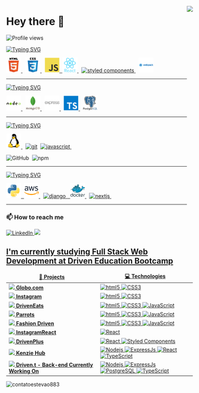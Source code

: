 <img align="right" height="590em" 
  src="https://raw.githubusercontent.com/gist/contatoestevao883/f72faaa4517b04604e3c7d262fd0e60d/raw/5868b86968578b06f6409e5e185950da4dfaeb4f/githubcard.svg">
<h1 align="left">Hey there 👋</h1>
<p align="left"> <img src="https://komarev.com/ghpvc/?username=contatoestevao883&color=blue" alt="Profile views" /> </p>

<a href="https://git.io/typing-svg"><img src="https://readme-typing-svg.demolab.com?font=Fira+Code&pause=1000&repeat=false&width=435&lines=Front-end" alt="Typing SVG" /></a>&nbsp;

<a href="https://www.w3.org/html/" target="_blank" rel="noreferrer"> <img src="https://raw.githubusercontent.com/devicons/devicon/master/icons/html5/html5-original-wordmark.svg" alt="html5" width="40" height="40"/> </a>&nbsp;
<a href="https://www.w3schools.com/css/" target="_blank" rel="noreferrer"> <img src="https://raw.githubusercontent.com/devicons/devicon/master/icons/css3/css3-original-wordmark.svg" alt="css3" width="40" height="40"/> </a>&nbsp;
<a href="https://developer.mozilla.org/en-US/docs/Web/JavaScript" target="_blank" rel="noreferrer"> <img src="https://raw.githubusercontent.com/devicons/devicon/master/icons/javascript/javascript-original.svg" alt="javascript" width="40" height="40"/>&nbsp;
<a href="https://reactjs.org/" target="_blank" rel="noreferrer"> <img src="https://raw.githubusercontent.com/devicons/devicon/master/icons/react/react-original-wordmark.svg" alt="react" width="40" height="40"/> </a> &nbsp;
<a href="https://styled-components.com" target="_blank" rel="noreferrer"> <img src="https://styled-components.com/logo.png" alt="styled components" width="40" height="40"/> </a>&nbsp;
<a href="https://webpack.js.org" target="_blank" rel="noreferrer"> <img src="https://raw.githubusercontent.com/devicons/devicon/d00d0969292a6569d45b06d3f350f463a0107b0d/icons/webpack/webpack-original-wordmark.svg" alt="webpack" width="40" height="40"/> </a>


--------------------------------------------------------------

<a href="https://git.io/typing-svg"><img src="https://readme-typing-svg.demolab.com?font=Fira+Code&pause=1000&repeat=false&width=435&lines=Back-end" alt="Typing SVG" /></a>&nbsp;

<a href="https://nodejs.org" target="_blank" rel="noreferrer"> <img src="https://raw.githubusercontent.com/devicons/devicon/master/icons/nodejs/nodejs-original-wordmark.svg" alt="nodejs" width="40" height="40"/> </a>&nbsp;
<a href="https://www.mongodb.com/" target="_blank" rel="noreferrer"> <img src="https://raw.githubusercontent.com/devicons/devicon/master/icons/mongodb/mongodb-original-wordmark.svg" alt="mongodb" width="40" height="40"/> </a>&nbsp;
<a href="https://expressjs.com" target="_blank" rel="noreferrer"> <img src="https://raw.githubusercontent.com/devicons/devicon/master/icons/express/express-original-wordmark.svg" alt="express" width="40" height="40"/> </a>&nbsp;
<a href="https://www.typescriptlang.org/" target="_blank" rel="noreferrer"> <img src="https://raw.githubusercontent.com/devicons/devicon/master/icons/typescript/typescript-original.svg" alt="typescript" width="40" height="40"/> </a>&nbsp;
<a href="https://www.postgresql.org" target="_blank" rel="noreferrer"> <img src="https://raw.githubusercontent.com/devicons/devicon/master/icons/postgresql/postgresql-original-wordmark.svg" alt="postgresql" width="40" height="40"/> </a>

--------------------------------------------------------------

<a href="https://git.io/typing-svg"><img src="https://readme-typing-svg.demolab.com?font=Fira+Code&pause=1000&repeat=false&width=435&lines=Other+Technologies" alt="Typing SVG" /></a>&nbsp;

<a href="https://www.linux.org/" target="_blank" rel="noreferrer"> <img src="https://raw.githubusercontent.com/devicons/devicon/master/icons/linux/linux-original.svg" alt="linux" width="40" height="40"/> </a>&nbsp;
<a href="https://git-scm.com/" target="_blank" rel="noreferrer"> <img src="https://www.vectorlogo.zone/logos/git-scm/git-scm-icon.svg" alt="git" width="40" height="40"/></a>&nbsp;
<a href="https://code.visualstudio.com/" target="_blank" rel="noreferrer"> <img src="https://code.visualstudio.com/assets/images/code-stable.png" alt="javascript" width="40" height="40"/> </a>&nbsp;


![GitHub](https://img.shields.io/badge/-GitHub-05122A?style=flat&logo=github)&nbsp;
 <img alt="npm" src="https://img.shields.io/badge/-NPM-CB3837?style=flat-square&logo=npm&logoColor=white" />

--------------------------------------------------------------

<a href="https://git.io/typing-svg"><img src="https://readme-typing-svg.demolab.com?font=Fira+Code&pause=1000&repeat=false&width=435&lines=Currently+Learning+About" alt="Typing SVG" /></a>&nbsp;

<a href="https://www.python.org" target="_blank" rel="noreferrer"> <img src="https://raw.githubusercontent.com/devicons/devicon/master/icons/python/python-original.svg" alt="python" width="40" height="40"/>&nbsp;
<a href="https://aws.amazon.com" target="_blank" rel="noreferrer"> <img src="https://raw.githubusercontent.com/devicons/devicon/master/icons/amazonwebservices/amazonwebservices-original-wordmark.svg" alt="aws" width="40" height="40"/> </a>&nbsp;
<a href="https://www.djangoproject.com/" target="_blank" rel="noreferrer"> <img src="https://cdn.worldvectorlogo.com/logos/django.svg" alt="django" width="40" height="40"/> </a> <a href="https://www.docker.com/" target="_blank" rel="noreferrer">&nbsp;
<img src="https://raw.githubusercontent.com/devicons/devicon/master/icons/docker/docker-original-wordmark.svg" alt="docker" width="40" height="40"/> </a>&nbsp;
</a> <a href="https://nextjs.org/" target="_blank" rel="noreferrer"> <img src="https://cdn.worldvectorlogo.com/logos/nextjs-2.svg" alt="nextjs" width="40" height="40"/> </a>&nbsp;

--------------------------------------------------------------



<h3>📫 How to reach me</h3
<div>
	<a href="https://www.linkedin.com/in/estev%C3%A3o-andrades-3243b5230/" target="_blank">
	    <img alt="LinkedIn" src="https://img.shields.io/badge/linkedin-%230077B5.svg?&style=for-the-badge&logo=linkedin&logoColor=white"/>
	</a> 
	<a href = "mailto:contatoestevao883@gmail.com" target="_blank">
	    <img src="https://img.shields.io/badge/-Gmail-%23333?style=for-the-badge&logo=gmail&logoColor=white"
	</a>
</div>

I'm currently studying Full Stack Web Development at Driven Education Bootcamp
-------------------------------------------------------------
<table>
  <thead align="center">
    <tr border: none;>
      <td><b> 🏁 Projects</b></td>
      <td><b> 💻 Technologies </b></td>
    </tr>
  </thead>
  <tbody>
    <tr>
      <td>
         <img src="https://github.com/contatoestevao883/contatoestevao883/assets/122030037/e7d74460-f39a-49b1-bc6a-0acca09f0cee)" width=18px>
	<a href="https://github.com/contatoestevao883/Globo.com"><b>Globo.com</b></a>
      </td>
      <td> 	      
        <img alt="html5" src="https://img.shields.io/badge/-HTML5-E34F26?style=flat-square&logo=html5&logoColor=white" />
        <img alt="CSS3" src="https://img.shields.io/badge/-CSS3-2C6BA5?style=flat-square&logo=css3&logoColor=white%22"/>
      </td>
    </tr>
    <tr>
      <td>
	<img src="https://github.com/contatoestevao883/contatoestevao883/assets/122030037/10d8b82d-3d38-4d04-bc92-566ae5635197" width=18px>
	<a href="https://github.com/contatoestevao883/Instagram"><b>Instagram</b></a>
      </td>
      <td> 
        <img alt="html5" src="https://img.shields.io/badge/-HTML5-E34F26?style=flat-square&logo=html5&logoColor=white" />
        <img alt="CSS3" src="https://img.shields.io/badge/-CSS3-2C6BA5?style=flat-square&logo=css3&logoColor=white%22"/>
      </td>
    </tr>
    <tr>
      <td>
	<img src="https://github.com/contatoestevao883/contatoestevao883/assets/122030037/c5d3a3c3-e378-429f-982b-804688b60757" width=18px>
	<a href="https://github.com/contatoestevao883/DrivenEats"><b>DrivenEats</b></a></td>
      <td> 
        <img alt="html5" src="https://img.shields.io/badge/-HTML5-E34F26?style=flat-square&logo=html5&logoColor=white" />
        <img alt="CSS3" src="https://img.shields.io/badge/-CSS3-2C6BA5?style=flat-square&logo=css3&logoColor=white%22"/>
        <img alt="JavaScript" src="https://img.shields.io/badge/-JavaScript-C6A800?style=flat-square&logo=javascript&logoColor=white%22"/>
      </td>
    </tr>
    <tr>
      <td>
	<img src="https://github.com/contatoestevao883/contatoestevao883/assets/122030037/74fae8c1-19c0-453f-85b6-8e9b506b5552" width=18px>
	<a href="https://github.com/contatoestevao883/Parrots"><b>Parrots</b></a></td>
      <td> 
        <img alt="html5" src="https://img.shields.io/badge/-HTML5-E34F26?style=flat-square&logo=html5&logoColor=white" />
        <img alt="CSS3" src="https://img.shields.io/badge/-CSS3-2C6BA5?style=flat-square&logo=css3&logoColor=white%22"/>
        <img alt="JavaScript" src="https://img.shields.io/badge/-JavaScript-C6A800?style=flat-square&logo=javascript&logoColor=white%22"/>
      </td>
    </tr>
    <tr>
      <td>
	<img src="https://github.com/contatoestevao883/contatoestevao883/assets/122030037/e103f88a-b913-4bc6-af0d-09f9353fd0b9" width=18px>
	<a href="https://github.com/contatoestevao883/FashionDriven"><b>Fashion Driven</b></a></td>
      <td> 
        <img alt="html5" src="https://img.shields.io/badge/-HTML5-E34F26?style=flat-square&logo=html5&logoColor=white" />
        <img alt="CSS3" src="https://img.shields.io/badge/-CSS3-2C6BA5?style=flat-square&logo=css3&logoColor=white%22"/>
        <img alt="JavaScript" src="https://img.shields.io/badge/-JavaScript-C6A800?style=flat-square&logo=javascript&logoColor=white%22"/>
      </td>
    </tr>
    <tr>
      <td>
	<img src="https://github.com/contatoestevao883/contatoestevao883/assets/122030037/453e25c6-d459-415d-8d56-679a2ae3c4fc" width=18px>  
	<a href="https://github.com/contatoestevao883/InstagramReact"><b>InstagramReact</b></a></td>
      <td> 
        <img alt="React" src="https://img.shields.io/badge/-React-081F37?style=flat-square&logo=react&logoColor=white" />
      </td>
    </tr>
    <tr>
      <td>
	<img src="https://github.com/contatoestevao883/contatoestevao883/assets/122030037/7b4f3cec-ac6c-4c9c-a959-6ff27e8e2010" width=18px>  
	<a href="https://github.com/contatoestevao883/DrivenPlus"><b>DrivenPlus</b></a></td>
      <td> 
        <img alt="React" src="https://img.shields.io/badge/-React-081F37?style=flat-square&logo=react&logoColor=white" />
        <img alt="Styled Components" src="https://img.shields.io/badge/-Styled_Components-db7092?style=flat-square&logo=styled-components&logoColor=white" />
      </td>
    </tr>
    <tr>
    <tr>
      <td>
	<img src="https://github.com/contatoestevao883/contatoestevao883/assets/122030037/77f0e576-ccbd-43ed-ac2b-a4a3f787a769" width=18px>  
	<a href="https://github.com/contatoestevao883/KenzieHub"><b>Kenzie Hub</b></a></td>
      <td> 
        <img alt="Nodejs" src="https://img.shields.io/badge/-Node.js-43853d?style=flat-square&logo=Node.js&logoColor=white" />
	<img alt="ExpressJs" src="https://img.shields.io/badge/-Express.js-43853d?style=flat-square&logo=express&logoColor=black" />
	<img alt="React" src="https://img.shields.io/badge/-React-081F37?style=flat-square&logo=react&logoColor=white" />
	<img alt="TypeScript" src="https://img.shields.io/badge/-TypeScript-007ACC?style=flat-square&logo=typescript&logoColor=white" />
      </td>
    </tr>
      <td>
	<img src="https://github.com/contatoestevao883/contatoestevao883/assets/122030037/7d757a48-f4ba-4c62-99e9-3d53d7723ee0" width=18px>  
	<a href="https://github.com/contatoestevao883/drivent__t10"><b>Driven.t - Back-end Currently Working On</b></a></td>
      <td> 
        <img alt="Nodejs" src="https://img.shields.io/badge/-Node.js-43853d?style=flat-square&logo=Node.js&logoColor=white" />
	<img alt="ExpressJs" src="https://img.shields.io/badge/-Express.js-43853d?style=flat-square&logo=express&logoColor=black" />
	<img alt="PostgreSQL" src="https://img.shields.io/badge/-PostgreSQL-0950F3?style=flat-square&logo=postgresql&logoColor=white" />
	<img alt="TypeScript" src="https://img.shields.io/badge/-TypeScript-007ACC?style=flat-square&logo=typescript&logoColor=white" />
      </td>
    </tr>
  </tbody>
</table>

<p><img align="left" src="https://github-readme-stats.vercel.app/api/top-langs?username=contatoestevao883&show_icons=true&locale=en&layout=compact" alt="contatoestevao883" /></p>





